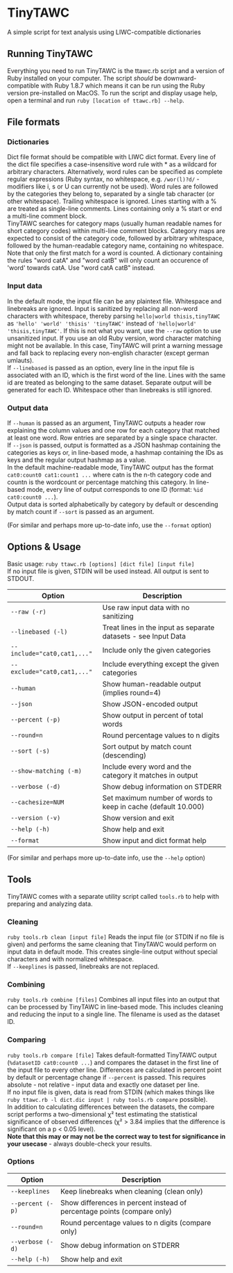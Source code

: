 # TinyTAWC
A simple script for text analysis using LIWC-compatible dictionaries

## Running TinyTAWC
Everything you need to run TinyTAWC is the ttawc.rb script and a version of Ruby installed on your computer.
The script _should_ be downward-compatible with Ruby 1.8.7 which means it can be run using the Ruby version pre-installed on MacOS.
To run the script and display usage help, open a terminal and run `ruby [location of ttawc.rb] --help`.

## File formats
### Dictionaries
Dict file format should be compatible with LIWC dict format.
Every line of the dict file specifies a case-insensitive word rule with * as a wildcard for arbitrary characters.
Alternatively, word rules can be specified as complete regular expressions
(Ruby syntax, no whitespace, e.g. `/wor(l)?d/` - modifiers like i, s or U can currently not be used).
Word rules are followed by the categories they belong to, separated by a single tab character (or other whitespace).
Trailing whitespace is ignored.
Lines starting with a % are treated as single-line comments. Lines containing only a % start or end a multi-line comment block.  
TinyTAWC searches for category maps (usually human readable names for short category codes) within multi-line comment blocks.
Category maps are expected to consist of the category code, followed by arbitrary whitespace, followed by the human-readable category name, containing no whitespace.  
Note that only the first match for a word is counted. A dictionary containing the rules "word catA" and "word catB" will only count an occurence of 'word' towards catA. Use "word catA catB" instead.
### Input data
In the default mode, the input file can be any plaintext file. Whitespace and linebreaks are ignored. Input is sanitized by replacing all non-word characters with whitespace, 
thereby parsing `hello|world thisis,tinyTAWC` as `'hello' 'world' 'thisis' 'tinyTAWC'` instead of `'hello|world' 'thisis,tinyTAWC'`.
If this is not what you want, use the `--raw` option to use unsanitized input. If you use an old Ruby version, word character matching might not be available.
In this case, TinyTAWC will print a warning message and fall back to replacing every non-english character (except german umlauts).  
If `--linebased` is passed as an option, every line in the input file is associated with an ID, which is the first word of the line. Lines with the same id are treated as belonging to the same dataset. Separate output will be generated for each ID. Whitespace other than linebreaks is still ignored.
### Output data 
If `--human` is passed as an argument, TinyTAWC outputs a header row explaining the column values and one row for each category that matched at least one word.
Row entries are separated by a single space character.  
If `--json` is passed, output is formatted as a JSON hashmap containing the categories as keys or, in line-based mode, a hashmap containing the IDs as keys and the regular output hashmap as a value.  
In the default machine-readable mode, TinyTAWC output has the format `cat0:count0 cat1:count1 ...` where catn is the n-th category code and countn is the wordcount or percentage matching this category.
In line-based mode, every line of output corresponds to one ID (format: `%id cat0:count0 ...`).  
Output data is sorted alphabetically by category by default or descending by match count if `--sort` is passed as an argument.

(For similar and perhaps more up-to-date info, use the `--format` option)

## Options & Usage
Basic usage: `ruby ttawc.rb [options] [dict file] [input file]`  
If no input file is given, STDIN will be used instead. All output is sent to STDOUT.  

Option|Description
---|---
`--raw (-r)`|Use raw input data with no sanitizing
`--linebased (-l)`|Treat lines in the input as separate datasets - see Input Data
`--include="cat0,cat1,..."`|Include only the given categories
`--exclude="cat0,cat1,..."`|Include everything except the given categories
`--human`|Show human-readable output (implies round=4)
`--json`|Show JSON-encoded output
`--percent (-p)`|Show output in percent of total words
`--round=n`|Round percentage values to n digits
`--sort (-s)`|Sort output by match count (descending)
`--show-matching (-m)`|Include every word and the category it matches in output
`--verbose (-d)`|Show debug information on STDERR
`--cachesize=NUM`|Set maximum number of words to keep in cache (default 10.000)
`--version (-v)`|Show version and exit
`--help (-h)`|Show help and exit
`--format`|Show input and dict format help

(For similar and perhaps more up-to-date info, use the `--help` option)

## Tools
TinyTAWC comes with a separate utility script called `tools.rb` to help with preparing and analyzing data.

### Cleaning
`ruby tools.rb clean [input file]` Reads the input file (or STDIN if no file is given) and performs the same cleaning that TinyTAWC would perform on input data in default mode. This creates single-line output without special characters and with normalized whitespace.  
If `--keeplines` is passed, linebreaks are not replaced.

### Combining
`ruby tools.rb combine [files]` Combines all input files into an output that can be processed by TinyTAWC in line-based mode. This includes cleaning and reducing the input to a single line. The filename is used as the dataset ID.

### Comparing
`ruby tools.rb compare [file]` Takes default-formatted TinyTAWC output (`%datasetID cat0:count0 ...`) and compares the dataset in the first line of the input file to every other line. Differences are calculated in percent point by default or percentage change if `--percent` is passed. This requires absolute - not relative - input data and exactly one dataset per line.  
If no input file is given, data is read from STDIN (which makes things like `ruby ttawc.rb -l dict.dic input | ruby tools.rb compare` possible).  
In addition to calculating differences between the datasets, the compare script performs a two-dimensional χ² test estimating the statistical significance of observed differences (χ² > 3.84 implies that the difference is significant on a p < 0.05 level).  
**Note that this may or may not be the correct way to test for significance in your usecase** - always double-check your results.

### Options
Option|Description
---|---
`--keeplines`|Keep linebreaks when cleaning (clean only)
`--percent (-p)`|Show differences in percent instead of percentage points (compare only)
`--round=n`|Round percentage values to n digits (compare only)
`--verbose (-d)`|Show debug information on STDERR
`--help (-h)`|Show help and exit